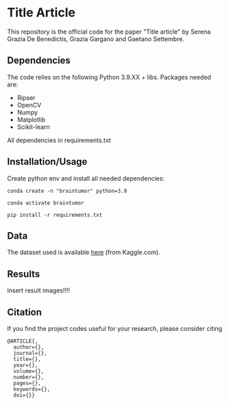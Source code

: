 
# Title Article

This repository is the official code for the paper "Title article" by Serena Grazia De Benedictis, Grazia Gargano and Gaetano Settembre.
## Dependencies

The code relies on the following Python 3.9.XX + libs. Packages needed are:
 
* Ripser
* OpenCV
* Numpy
* Matplotlib
* Scikit-learn

All dependencies in requirements.txt

## Installation/Usage

Create python env and install all needed dependencies:

    conda create -n "braintumor" python=3.9

    conda activate braintumor

    pip install -r requirements.txt

## Data

The dataset used is available [here](https://www.kaggle.com/datasets/masoudnickparvar/brain-tumor-mri-dataset) (from Kaggle.com).

## Results

Insert result images!!!!
## Citation
If you find the project codes useful for your research, please consider citing


```
@ARTICLE{,
  author={},
  journal={}, 
  title={}, 
  year={},
  volume={},
  number={},
  pages={},
  keywords={},
  doi={}}

```